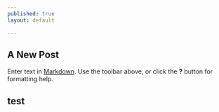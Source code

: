 ```yaml
---
published: true
layout: default

---
```


## A New Post

Enter text in [Markdown](http://daringfireball.net/projects/markdown/). Use the toolbar above, or click the **?** button for formatting help.

## test
